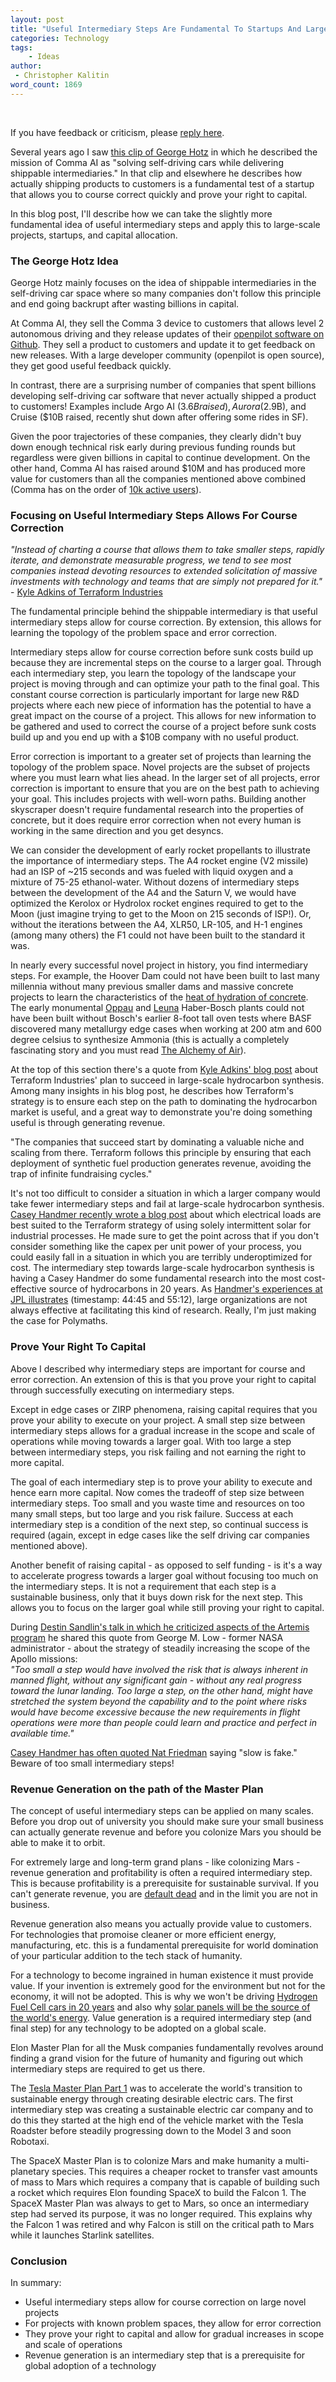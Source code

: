 ```yaml
---
layout: post
title: "Useful Intermediary Steps Are Fundamental To Startups And Large Novel Projects"
categories: Technology
tags:
    - Ideas
author:
 - Christopher Kalitin
word_count: 1869
---
```

<head>
    <meta property="og:image" content="{{site.url}}/assets/images/useful-intermediary-steps/postscreenshot.png">
</head>

If you have feedback or criticism, please [reply here](https://x.com/CKalitin/status/1917713182904430786).

Several years ago I saw [this clip of George Hotz](https://youtu.be/_L3gNaAVjQ4?si=timvK1RTGQ4UDSr7&t=3199) in which he described the mission of Comma AI as "solving self-driving cars while delivering shippable intermediaries." In that clip and elsewhere he describes how actually shipping products to customers is a fundamental test of a startup that allows you to course correct quickly and prove your right to capital.

In this blog post, I'll describe how we can take the slightly more fundamental idea of useful intermediary steps and apply this to large-scale projects, startups, and capital allocation.

### <b>The George Hotz Idea</b>  

George Hotz mainly focuses on the idea of shippable intermediaries in the self-driving car space where so many companies don't follow this principle and end going backrupt after wasting billions in capital. 

At Comma AI, they sell the Comma 3 device to customers that allows level 2 autonomous driving and they release updates of their [openpilot software on Github](https://github.com/commaai/openpilot). They sell a product to customers and update it to get feedback on new releases. With a large developer community (openpilot is open source), they get good useful feedback quickly.

In contrast, there are a surprising number of companies that spent billions developing self-driving car software that never actually shipped a product to customers! Examples include Argo AI ($3.6B raised), Aurora ($2.9B), and Cruise ($10B raised, recently shut down after offering some rides in SF).

Given the poor trajectories of these companies, they clearly didn't buy down enough technical risk early during previous funding rounds but regardless were given billions in capital to continue development. On the other hand, Comma AI has raised around $10M and has produced more value for customers than all the companies mentioned above combined (Comma has on the order of [10k active users](https://comma.ai/openpilot)).

### <b>Focusing on Useful Intermediary Steps Allows For Course Correction</b>  

<i>"Instead of charting a course that allows them to take smaller steps, rapidly iterate, and demonstrate measurable progress, we tend to see most companies instead devoting resources to extended solicitation of massive investments with technology and teams that are simply not prepared for it."</i>  
\- [Kyle Adkins of Terraform Industries](https://terraformindustries.wordpress.com/2025/03/25/no-excuses-how-to-build-scale-and-win-in-hard-tech/)

The fundamental principle behind the shippable intermediary is that useful intermediary steps allow for course correction. By extension, this allows for learning the topology of the problem space and error correction. 

Intermediary steps allow for course correction before sunk costs build up because they are incremental steps on the course to a larger goal. Through each intermediary step, you learn the topology of the landscape your project is moving through and can optimize your path to the final goal. This constant course correction is particularly important for large new R&D projects where each new piece of information has the potential to have a great impact on the course of a project. This allows for new information to be gathered and used to correct the course of a project before sunk costs build up and you end up with a $10B company with no useful product.

Error correction is important to a greater set of projects than learning the topology of the problem space. Novel projects are the subset of projects where you must learn what lies ahead. In the larger set of all projects, error correction is important to ensure that you are on the best path to achieving your goal. This includes projects with well-worn paths. Building another skyscraper doesn't require fundamental research into the properties of concrete, but it does require error correction when not every human is working in the same direction and you get desyncs.

We can consider the development of early rocket propellants to illustrate the importance of intermediary steps. The A4 rocket engine (V2 missile) had an ISP of ~215 seconds and was fueled with liquid oxygen and a mixture of 75-25 ethanol-water. Without dozens of intermediary steps between the development of the A4 and the Saturn V, we would have optimized the Kerolox or Hydrolox rocket engines required to get to the Moon (just imagine trying to get to the Moon on 215 seconds of ISP!). Or, without the iterations between the A4, XLR50, LR-105, and H-1 engines (among many others) the F1 could not have been built to the standard it was.

In nearly every successful novel project in history, you find intermediary steps. For example, the Hoover Dam could not have been built to last many millennia without many previous smaller dams and massive concrete projects to learn the characteristics of the [heat of hydration of concrete](https://youtu.be/4EdMImlZE2s?si=3UJYCRIURTB5jtSX&t=2277). The early monumental [Oppau](https://en.wikipedia.org/wiki/Oppau_explosion) and [Leuna](https://en.wikipedia.org/wiki/Leuna_works) Haber-Bosch plants could not have been built without Bosch's earlier 8-foot tall oven tests where BASF discovered many metallurgy edge cases when working at 200 atm and 600 degree celsius to synthesize Ammonia (this is actually a completely fascinating story and you must read [The Alchemy of Air](https://docs.google.com/document/d/178mx6r7ClbddQZYO9mZ4dCBUmYg97o4XSDJwmtkx7ME/edit?usp=sharing)).

At the top of this section there's a quote from [Kyle Adkins' blog post](https://terraformindustries.wordpress.com/2025/03/25/no-excuses-how-to-build-scale-and-win-in-hard-tech/) about Terraform Industries' plan to succeed in large-scale hydrocarbon synthesis. Among many insights in his blog post, he describes how Terraform's strategy is to ensure each step on the path to dominating the hydrocarbon market is useful, and a great way to demonstrate you're doing something useful is through generating revenue.

"The companies that succeed start by dominating a valuable niche and scaling from there. Terraform follows this principle by ensuring that each deployment of synthetic fuel production generates revenue, avoiding the trap of infinite fundraising cycles."

It's not too difficult to consider a situation in which a larger company would take fewer intermediary steps and fail at large-scale hydrocarbon synthesis. [Casey Handmer recently wrote a blog post](https://caseyhandmer.wordpress.com/2024/11/09/solar-and-batteries-for-generic-use-cases/) about which electrical loads are best suited to the Terraform strategy of using solely intermittent solar for industrial processes. He made sure to get the point across that if you don't consider something like the capex per unit power of your process, you could easily fall in a situation in which you are terribly underoptimized for cost. The intermediary step towards large-scale hydrocarbon synthesis is having a Casey Handmer do some fundamental research into the most cost-effective source of hydrocarbons in 20 years. As [Handmer's experiences at JPL illustrates](https://podcasts.apple.com/ca/podcast/energy-economics-and-rocket-science-with-casey-handmer/id1753399812?i=1000665423662) (timestamp: 44:45 and 55:12), large organizations are not always effective at facilitating this kind of research. Really, I'm just making the case for Polymaths.

### <b>Prove Your Right To Capital</b>

Above I described why intermediary steps are important for course and error correction. An extension of this is that you prove your right to capital through successfully executing on intermediary steps. 

Except in edge cases or ZIRP phenomena, raising capital requires that you prove your ability to execute on your project. A small step size between intermediary steps  allows for a gradual increase in the scope and scale of operations while moving towards a larger goal. With too large a step between intermediary steps, you risk failing and not earning the right to more capital. 

The goal of each intermediary step is to prove your ability to execute and hence earn more capital. Now comes the tradeoff of step size between intermediary steps. Too small and you waste time and resources on too many small steps, but too large and you risk failure. Success at each intermediary step is a condition of the next step, so continual success is required (again, except in edge cases like the self driving car companies mentioned above).

Another benefit of raising capital - as opposed to self funding - is it's a way to accelerate progress towards a larger goal without focusing too much on the intermediary steps. It is not a requirement that each step is a sustainable business, only that it buys down risk for the next step. This allows you to focus on the larger goal while still proving your right to capital.

During [Destin Sandlin's talk in which he criticized aspects of the Artemis program](https://youtu.be/OoJsPvmFixU?si=RCo10HyKo1Zf8UWi&t=2530) he shared this quote from George M. Low - former NASA administrator - about the strategy of steadily increasing the scope of the Apollo missions:  
<i>"Too small a step would have involved the risk that is always inherent in manned flight, without any significant gain - without any real progress toward the lunar landing. Too large a step, on the other hand, might have stretched the system beyond the capability and to the point where risks would have become excessive because the new requirements in flight operations were more than people could learn and practice and perfect in available time."</i>

[Casey Handmer has often quoted Nat Friedman](https://x.com/search?q=%22slow%20is%20fake%22%20(from%3A%40cjhandmer)&src=typed_query&f=top) saying "slow is fake." Beware of too small intermediary steps!

### <b>Revenue Generation on the path of the Master Plan</b>

The concept of useful intermediary steps can be applied on many scales. Before you drop out of university you should make sure your small business can actually generate revenue and before you colonize Mars you should be able to make it to orbit.

For extremely large and long-term grand plans - like colonizing Mars - revenue generation and profitability is often a required intermediary step. This is because profitability is a prerequisite for sustainable survival. If you can't generate revenue, you are [default dead](https://www.paulgraham.com/aord.html) and in the limit you are not in business.

Revenue generation also means you actually provide value to customers. For technologies that promoise cleaner or more efficient energy, manufacturing, etc. this is a fundamental prerequisite for world domination of your particular addition to the tech stack of humanity.

For a technology to become ingrained in human existence it must provide value. If your invention is extremely good for the environment but not for the economy, it will not be adopted. This is why we won't be driving [Hydrogen Fuel Cell cars in 20 years](https://ckalitin.github.io/technology/1961/04/12/transition-to-robotaxis.html) and also why [solar panels will be the source of the world's energy](https://terraformindustries.wordpress.com/2024/06/24/how-terraform-navigated-the-idea-maze/). Value generation is a required intermediary step (and final step) for any technology to be adopted on a global scale.

Elon Master Plan for all the Musk companies fundamentally revolves around finding a grand vision for the future of humanity and figuring out which intermediary steps are required to get us there.

The [Tesla Master Plan Part 1](https://www.tesla.com/en_ca/secret-master-plan) was to accelerate the world's transition to sustainable energy through creating desirable electric cars. The first intermediary step was creating a sustainable electric car company and to do this they started at the high end of the vehicle market with the Tesla Roadster before steadily progressing down to the Model 3 and soon Robotaxi.

The SpaceX Master Plan is to colonize Mars and make humanity a multi-planetary species. This requires a cheaper rocket to transfer vast amounts of mass to Mars which requires a company that is capable of building such a rocket which requires Elon founding SpaceX to build the Falcon 1. The SpaceX Master Plan was always to get to Mars, so once an intermediary step had served its purpose, it was no longer required. This explains why the Falcon 1 was retired and why Falcon is still on the critical path to Mars while it launches Starlink satellites.

### <b>Conclusion</b>

In summary:
- Useful intermediary steps allow for course correction on large novel projects
- For projects with known problem spaces, they allow for error correction
- They prove your right to capital and allow for gradual increases in scope and scale of operations
- Revenue generation is an intermediary step that is a prerequisite for global adoption of a technology

